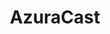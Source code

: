 ---
draft: false
title: AzuraCast
content:
  id: azuracast
  name: AzuraCast
  website: https://www.azuracast.com/
  short_description: A self-hosted web radio management suite
---